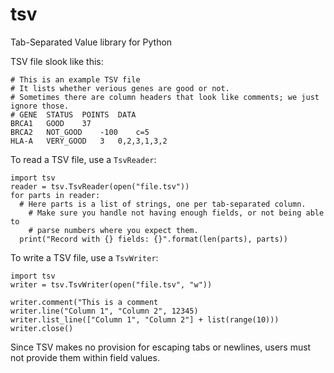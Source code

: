 # tsv
Tab-Separated Value library for Python

TSV file slook like this:

```
# This is an example TSV file
# It lists whether verious genes are good or not.
# Sometimes there are column headers that look like comments; we just ignore those.
# GENE	STATUS	POINTS	DATA
BRCA1	GOOD	37
BRCA2	NOT_GOOD	-100	c=5
HLA-A	VERY_GOOD	3	0,2,3,1,3,2
```

To read a TSV file, use a `TsvReader`:

```
import tsv
reader = tsv.TsvReader(open("file.tsv"))
for parts in reader:
  # Here parts is a list of strings, one per tab-separated column.
	# Make sure you handle not having enough fields, or not being able to
	# parse numbers where you expect them.
  print("Record with {} fields: {}".format(len(parts), parts))
```

To write a TSV file, use a `TsvWriter`:
```
import tsv
writer = tsv.TsvWriter(open("file.tsv", "w"))

writer.comment("This is a comment
writer.line("Column 1", "Column 2", 12345)
writer.list_line(["Column 1", "Column 2"] + list(range(10)))
writer.close()
```

Since TSV makes no provision for escaping tabs or newlines, users must not provide them within field values.
